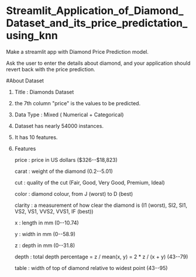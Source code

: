 # Streamlit_Application_of_Diamond_Dataset_and_its_price_predictation_using_knn
Make a streamlit app with Diamond Price Prediction model.

Ask the user to enter the details about diamond, and your application should revert back with the price prediction.

#About Dataset
1. Title : Diamonds Dataset

2. the 7th column "price" is the values to be predicted.

3. Data Type : Mixed ( Numerical + Categorical)
	
4. Dataset has nearly 54000 instances.

5. It has 10 features.

6. Features 

	price : price in US dollars (\$326--\$18,823)

	carat : weight of the diamond (0.2--5.01)

	cut   : quality of the cut (Fair, Good, Very Good, Premium, Ideal)

	color : diamond colour, from J (worst) to D (best)

	clarity : a measurement of how clear the diamond is (I1 (worst), SI2, SI1, VS2, VS1, VVS2, VVS1, IF (best))

	x : length in mm (0--10.74)

	y : width in mm (0--58.9)

	z : depth in mm (0--31.8)

	depth : total depth percentage = z / mean(x, y) = 2 * z / (x + y) (43--79)

	table : width of top of diamond relative to widest point (43--95)
